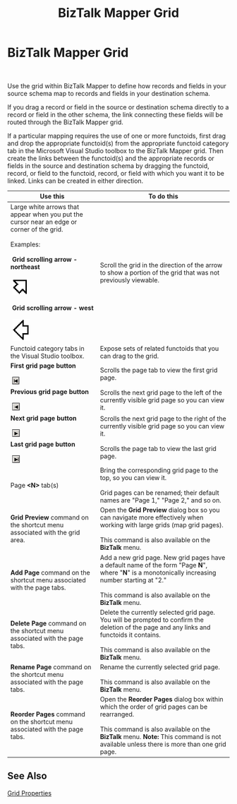﻿---
title: BizTalk Mapper Grid
TOCTitle: BizTalk Mapper Grid
ms:assetid: 3ac092c0-a58b-4b8b-ac06-b7d8e729a489
ms:mtpsurl: https://msdn.microsoft.com/library/Aa559658(v=BTS.80)
ms:contentKeyID: 51527383
ms.date: 08/30/2017
mtps_version: v=BTS.80
f1_keywords:
- bts10.mapper.grid
---

# BizTalk Mapper Grid

 

Use the grid within BizTalk Mapper to define how records and fields in your source schema map to records and fields in your destination schema.

If you drag a record or field in the source or destination schema directly to a record or field in the other schema, the link connecting these fields will be routed through the BizTalk Mapper grid.

If a particular mapping requires the use of one or more functoids, first drag and drop the appropriate functoid(s) from the appropriate functoid category tab in the Microsoft Visual Studio toolbox to the BizTalk Mapper grid. Then create the links between the functoid(s) and the appropriate records or fields in the source and destination schema by dragging the functoid, record, or field to the functoid, record, or field with which you want it to be linked. Links can be created in either direction.

<table>
<thead>
<tr class="header">
<th>Use this</th>
<th>To do this</th>
</tr>
</thead>
<tbody>
<tr class="odd">
<td>Large white arrows that appear when you put the cursor near an edge or corner of the grid.<br />
<br />
Examples:<br />
<br />
 <strong>Grid scrolling arrow - northeast</strong><br />
<br />
 <img src="images/Aa559658.f0b985cd-c66d-44b9-8c91-9292b1449284(BTS.80).jpeg" /><br />
<br />
 <strong>Grid scrolling arrow - west</strong><br />
<br />
 <img src="images/Aa559658.9d582372-2061-4fa1-a6b6-992759d997f7(BTS.80).jpeg" /></td>
<td>Scroll the grid in the direction of the arrow to show a portion of the grid that was not previously viewable.</td>
</tr>
<tr class="even">
<td>Functoid category tabs in the Visual Studio toolbox.</td>
<td>Expose sets of related functoids that you can drag to the grid.</td>
</tr>
<tr class="odd">
<td><strong>First grid page button</strong><br />
<br />
 <img src="images/Aa559658.dc05ce6f-d98d-41c8-82f3-38e128ebfaa3(BTS.80).jpeg" /></td>
<td>Scrolls the page tab to view the first grid page.</td>
</tr>
<tr class="even">
<td><strong>Previous grid page button</strong><br />
<br />
 <img src="images/Aa559658.0b36db3b-07bc-420b-94a5-d11a395cd5bf(BTS.80).jpeg" /></td>
<td>Scrolls the next grid page to the left of the currently visible grid page so you can view it.</td>
</tr>
<tr class="odd">
<td><strong>Next grid page button</strong><br />
<br />
 <img src="images/Aa559658.627081ac-dea2-433d-b8b2-e4beb0fadf65(BTS.80).jpeg" /></td>
<td>Scrolls the next grid page to the right of the currently visible grid page so you can view it.</td>
</tr>
<tr class="even">
<td><strong>Last grid page button</strong><br />
<br />
 <img src="images/Aa559658.54a3fbed-3ac0-4d5a-9dc5-a22fb9660141(BTS.80).jpeg" /></td>
<td>Scrolls the page tab to view the last grid page.</td>
</tr>
<tr class="odd">
<td>Page <strong>&lt;N&gt;</strong> tab(s)</td>
<td>Bring the corresponding grid page to the top, so you can view it.<br />
<br />
Grid pages can be renamed; their default names are &quot;Page 1,&quot; &quot;Page 2,&quot; and so on.</td>
</tr>
<tr class="even">
<td><strong>Grid Preview</strong> command on the shortcut menu associated with the grid area.</td>
<td>Open the <strong>Grid Preview</strong> dialog box so you can navigate more effectively when working with large grids (map grid pages).<br />
<br />
This command is also available on the <strong>BizTalk</strong> menu.</td>
</tr>
<tr class="odd">
<td><strong>Add Page</strong> command on the shortcut menu associated with the page tabs.</td>
<td>Add a new grid page. New grid pages have a default name of the form &quot;Page <strong>N</strong>&quot;, where &quot;<strong>N</strong>&quot; is a monotonically increasing number starting at &quot;2.&quot;<br />
<br />
This command is also available on the <strong>BizTalk</strong> menu.</td>
</tr>
<tr class="even">
<td><strong>Delete Page</strong> command on the shortcut menu associated with the page tabs.</td>
<td>Delete the currently selected grid page. You will be prompted to confirm the deletion of the page and any links and functoids it contains.<br />
<br />
This command is also available on the <strong>BizTalk</strong> menu.</td>
</tr>
<tr class="odd">
<td><strong>Rename Page</strong> command on the shortcut menu associated with the page tabs.</td>
<td>Rename the currently selected grid page.<br />
<br />
This command is also available on the <strong>BizTalk</strong> menu.</td>
</tr>
<tr class="even">
<td><strong>Reorder Pages</strong> command on the shortcut menu associated with the page tabs.</td>
<td>Open the <strong>Reorder Pages</strong> dialog box within which the order of grid pages can be rearranged.<br />
<br />
This command is also available on the <strong>BizTalk</strong> menu. <strong>Note:</strong> This command is not available unless there is more than one grid page.</td>
</tr>
</tbody>
</table>


## See Also

[Grid Properties](grid-properties.md)

